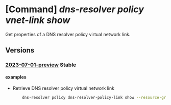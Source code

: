 # [Command] _dns-resolver policy vnet-link show_

Get properties of a DNS resolver policy virtual network link.

## Versions

### [2023-07-01-preview](/Resources/mgmt-plane/L3N1YnNjcmlwdGlvbnMve30vcmVzb3VyY2Vncm91cHMve30vcHJvdmlkZXJzL21pY3Jvc29mdC5uZXR3b3JrL2Ruc3Jlc29sdmVycG9saWNpZXMve30vdmlydHVhbG5ldHdvcmtsaW5rcy97fQ==/2023-07-01-preview.xml) **Stable**

<!-- mgmt-plane /subscriptions/{}/resourcegroups/{}/providers/microsoft.network/dnsresolverpolicies/{}/virtualnetworklinks/{} 2023-07-01-preview -->

#### examples

- Retrieve DNS resolver policy virtual network link
    ```bash
        dns-resolver policy dns-resolver-policy-link show --resource-group sampleResourceGroup --dns-resolver-policy-name sampleDnsResolverPolicy --dns-resolver-policy-virtual-network-link-name sampleVirtualNetworkLink
    ```
